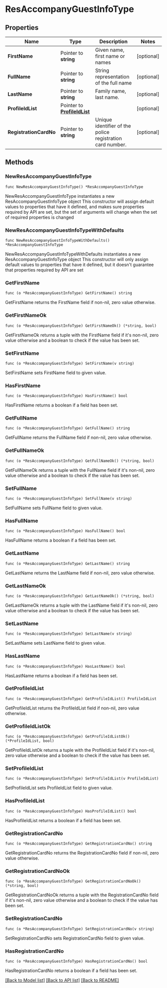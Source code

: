# ResAccompanyGuestInfoType

## Properties

Name | Type | Description | Notes
------------ | ------------- | ------------- | -------------
**FirstName** | Pointer to **string** | Given name, first name or names | [optional] 
**FullName** | Pointer to **string** | String representation of the full name | [optional] 
**LastName** | Pointer to **string** | Family name, last name. | [optional] 
**ProfileIdList** | Pointer to [**ProfileIdList**](ProfileIdList.md) |  | [optional] 
**RegistrationCardNo** | Pointer to **string** | Unique identifier of the police registration card number. | [optional] 

## Methods

### NewResAccompanyGuestInfoType

`func NewResAccompanyGuestInfoType() *ResAccompanyGuestInfoType`

NewResAccompanyGuestInfoType instantiates a new ResAccompanyGuestInfoType object
This constructor will assign default values to properties that have it defined,
and makes sure properties required by API are set, but the set of arguments
will change when the set of required properties is changed

### NewResAccompanyGuestInfoTypeWithDefaults

`func NewResAccompanyGuestInfoTypeWithDefaults() *ResAccompanyGuestInfoType`

NewResAccompanyGuestInfoTypeWithDefaults instantiates a new ResAccompanyGuestInfoType object
This constructor will only assign default values to properties that have it defined,
but it doesn't guarantee that properties required by API are set

### GetFirstName

`func (o *ResAccompanyGuestInfoType) GetFirstName() string`

GetFirstName returns the FirstName field if non-nil, zero value otherwise.

### GetFirstNameOk

`func (o *ResAccompanyGuestInfoType) GetFirstNameOk() (*string, bool)`

GetFirstNameOk returns a tuple with the FirstName field if it's non-nil, zero value otherwise
and a boolean to check if the value has been set.

### SetFirstName

`func (o *ResAccompanyGuestInfoType) SetFirstName(v string)`

SetFirstName sets FirstName field to given value.

### HasFirstName

`func (o *ResAccompanyGuestInfoType) HasFirstName() bool`

HasFirstName returns a boolean if a field has been set.

### GetFullName

`func (o *ResAccompanyGuestInfoType) GetFullName() string`

GetFullName returns the FullName field if non-nil, zero value otherwise.

### GetFullNameOk

`func (o *ResAccompanyGuestInfoType) GetFullNameOk() (*string, bool)`

GetFullNameOk returns a tuple with the FullName field if it's non-nil, zero value otherwise
and a boolean to check if the value has been set.

### SetFullName

`func (o *ResAccompanyGuestInfoType) SetFullName(v string)`

SetFullName sets FullName field to given value.

### HasFullName

`func (o *ResAccompanyGuestInfoType) HasFullName() bool`

HasFullName returns a boolean if a field has been set.

### GetLastName

`func (o *ResAccompanyGuestInfoType) GetLastName() string`

GetLastName returns the LastName field if non-nil, zero value otherwise.

### GetLastNameOk

`func (o *ResAccompanyGuestInfoType) GetLastNameOk() (*string, bool)`

GetLastNameOk returns a tuple with the LastName field if it's non-nil, zero value otherwise
and a boolean to check if the value has been set.

### SetLastName

`func (o *ResAccompanyGuestInfoType) SetLastName(v string)`

SetLastName sets LastName field to given value.

### HasLastName

`func (o *ResAccompanyGuestInfoType) HasLastName() bool`

HasLastName returns a boolean if a field has been set.

### GetProfileIdList

`func (o *ResAccompanyGuestInfoType) GetProfileIdList() ProfileIdList`

GetProfileIdList returns the ProfileIdList field if non-nil, zero value otherwise.

### GetProfileIdListOk

`func (o *ResAccompanyGuestInfoType) GetProfileIdListOk() (*ProfileIdList, bool)`

GetProfileIdListOk returns a tuple with the ProfileIdList field if it's non-nil, zero value otherwise
and a boolean to check if the value has been set.

### SetProfileIdList

`func (o *ResAccompanyGuestInfoType) SetProfileIdList(v ProfileIdList)`

SetProfileIdList sets ProfileIdList field to given value.

### HasProfileIdList

`func (o *ResAccompanyGuestInfoType) HasProfileIdList() bool`

HasProfileIdList returns a boolean if a field has been set.

### GetRegistrationCardNo

`func (o *ResAccompanyGuestInfoType) GetRegistrationCardNo() string`

GetRegistrationCardNo returns the RegistrationCardNo field if non-nil, zero value otherwise.

### GetRegistrationCardNoOk

`func (o *ResAccompanyGuestInfoType) GetRegistrationCardNoOk() (*string, bool)`

GetRegistrationCardNoOk returns a tuple with the RegistrationCardNo field if it's non-nil, zero value otherwise
and a boolean to check if the value has been set.

### SetRegistrationCardNo

`func (o *ResAccompanyGuestInfoType) SetRegistrationCardNo(v string)`

SetRegistrationCardNo sets RegistrationCardNo field to given value.

### HasRegistrationCardNo

`func (o *ResAccompanyGuestInfoType) HasRegistrationCardNo() bool`

HasRegistrationCardNo returns a boolean if a field has been set.


[[Back to Model list]](../README.md#documentation-for-models) [[Back to API list]](../README.md#documentation-for-api-endpoints) [[Back to README]](../README.md)


